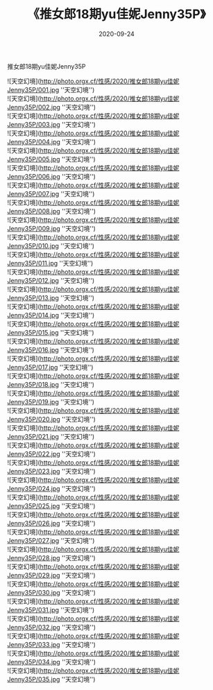 ﻿---
layout: post
title:  《推女郎18期yu佳妮Jenny35P》
date:   2020-09-24
img: http://photo.orgx.cf/性感/2020/推女郎18期yu佳妮Jenny35P/000.jpg
categories: [美女, 性感, 泳衣]
---

推女郎18期yu佳妮Jenny35P



![天空幻境](http://photo.orgx.cf/性感/2020/推女郎18期yu佳妮Jenny35P/001.jpg ''天空幻境'') <br>
![天空幻境](http://photo.orgx.cf/性感/2020/推女郎18期yu佳妮Jenny35P/002.jpg ''天空幻境'') <br>
![天空幻境](http://photo.orgx.cf/性感/2020/推女郎18期yu佳妮Jenny35P/003.jpg ''天空幻境'') <br>
![天空幻境](http://photo.orgx.cf/性感/2020/推女郎18期yu佳妮Jenny35P/004.jpg ''天空幻境'') <br>
![天空幻境](http://photo.orgx.cf/性感/2020/推女郎18期yu佳妮Jenny35P/005.jpg ''天空幻境'') <br>
![天空幻境](http://photo.orgx.cf/性感/2020/推女郎18期yu佳妮Jenny35P/006.jpg ''天空幻境'') <br>
![天空幻境](http://photo.orgx.cf/性感/2020/推女郎18期yu佳妮Jenny35P/007.jpg ''天空幻境'') <br>
![天空幻境](http://photo.orgx.cf/性感/2020/推女郎18期yu佳妮Jenny35P/008.jpg ''天空幻境'') <br>
![天空幻境](http://photo.orgx.cf/性感/2020/推女郎18期yu佳妮Jenny35P/009.jpg ''天空幻境'') <br>
![天空幻境](http://photo.orgx.cf/性感/2020/推女郎18期yu佳妮Jenny35P/010.jpg ''天空幻境'') <br>
![天空幻境](http://photo.orgx.cf/性感/2020/推女郎18期yu佳妮Jenny35P/011.jpg ''天空幻境'') <br>
![天空幻境](http://photo.orgx.cf/性感/2020/推女郎18期yu佳妮Jenny35P/012.jpg ''天空幻境'') <br>
![天空幻境](http://photo.orgx.cf/性感/2020/推女郎18期yu佳妮Jenny35P/013.jpg ''天空幻境'') <br>
![天空幻境](http://photo.orgx.cf/性感/2020/推女郎18期yu佳妮Jenny35P/014.jpg ''天空幻境'') <br>
![天空幻境](http://photo.orgx.cf/性感/2020/推女郎18期yu佳妮Jenny35P/015.jpg ''天空幻境'') <br>
![天空幻境](http://photo.orgx.cf/性感/2020/推女郎18期yu佳妮Jenny35P/016.jpg ''天空幻境'') <br>
![天空幻境](http://photo.orgx.cf/性感/2020/推女郎18期yu佳妮Jenny35P/017.jpg ''天空幻境'') <br>
![天空幻境](http://photo.orgx.cf/性感/2020/推女郎18期yu佳妮Jenny35P/018.jpg ''天空幻境'') <br>
![天空幻境](http://photo.orgx.cf/性感/2020/推女郎18期yu佳妮Jenny35P/019.jpg ''天空幻境'') <br>
![天空幻境](http://photo.orgx.cf/性感/2020/推女郎18期yu佳妮Jenny35P/020.jpg ''天空幻境'') <br>
![天空幻境](http://photo.orgx.cf/性感/2020/推女郎18期yu佳妮Jenny35P/021.jpg ''天空幻境'') <br>
![天空幻境](http://photo.orgx.cf/性感/2020/推女郎18期yu佳妮Jenny35P/022.jpg ''天空幻境'') <br>
![天空幻境](http://photo.orgx.cf/性感/2020/推女郎18期yu佳妮Jenny35P/023.jpg ''天空幻境'') <br>
![天空幻境](http://photo.orgx.cf/性感/2020/推女郎18期yu佳妮Jenny35P/024.jpg ''天空幻境'') <br>
![天空幻境](http://photo.orgx.cf/性感/2020/推女郎18期yu佳妮Jenny35P/025.jpg ''天空幻境'') <br>
![天空幻境](http://photo.orgx.cf/性感/2020/推女郎18期yu佳妮Jenny35P/026.jpg ''天空幻境'') <br>
![天空幻境](http://photo.orgx.cf/性感/2020/推女郎18期yu佳妮Jenny35P/027.jpg ''天空幻境'') <br>
![天空幻境](http://photo.orgx.cf/性感/2020/推女郎18期yu佳妮Jenny35P/028.jpg ''天空幻境'') <br>
![天空幻境](http://photo.orgx.cf/性感/2020/推女郎18期yu佳妮Jenny35P/029.jpg ''天空幻境'') <br>
![天空幻境](http://photo.orgx.cf/性感/2020/推女郎18期yu佳妮Jenny35P/030.jpg ''天空幻境'') <br>
![天空幻境](http://photo.orgx.cf/性感/2020/推女郎18期yu佳妮Jenny35P/031.jpg ''天空幻境'') <br>
![天空幻境](http://photo.orgx.cf/性感/2020/推女郎18期yu佳妮Jenny35P/032.jpg ''天空幻境'') <br>
![天空幻境](http://photo.orgx.cf/性感/2020/推女郎18期yu佳妮Jenny35P/033.jpg ''天空幻境'') <br>
![天空幻境](http://photo.orgx.cf/性感/2020/推女郎18期yu佳妮Jenny35P/034.jpg ''天空幻境'') <br>
![天空幻境](http://photo.orgx.cf/性感/2020/推女郎18期yu佳妮Jenny35P/035.jpg ''天空幻境'') <br>